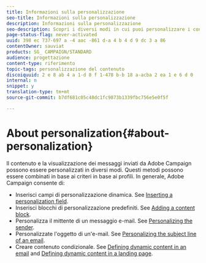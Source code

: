```yaml
---
title: Informazioni sulla personalizzazione
seo-title: Informazioni sulla personalizzazione
description: Informazioni sulla personalizzazione
seo-description: Scopri i diversi modi in cui puoi personalizzare i contenuti in Adobe Campaign.
page-status-flag: never-activated
uuid: 398 ec 737-697 a -4 aac -861 d-a 4 b 4 d 9 dc 3 a 86
contentOwner: sauviat
products: SG_ CAMPAIGN/STANDARD
audience: progettazione
content-type: riferimento
topic-tags: personalizzazione del contenuto
discoiquuid: 2 e 8 ab 4 a 1-d 8 f 1-478 b-b 18 a-acba 2 ea 1 e 6 d 0
internal: n
snippet: y
translation-type: tm+mt
source-git-commit: b7df681c05c48dc1fc9873b1339fbc756e5e0f5f

---
```



# About personalization{#about-personalization}

Il contenuto e la visualizzazione dei messaggi inviati da Adobe Campaign possono essere personalizzati in diversi modi. Questi metodi possono essere combinati in base ai criteri in base ai profili. In generale, Adobe Campaign consente di:

* Inserisci campi di personalizzazione dinamica. See [Inserting a personalization field](../../designing/using/inserting-a-personalization-field.md).
* Inserisci blocchi di personalizzazione predefiniti. See [Adding a content block](../../designing/using/adding-a-content-block.md).
* Personalizza il mittente di un messaggio e-mail. See [Personalizing the sender](../../designing/using/personalizing-the-sender.md).
* Personalizzate l'oggetto di un'e-mail. See [Personalizing the subject line of an email](../../designing/using/personalizing-the-subject-line-of-an-email.md).
* Creare contenuto condizionale. See [Defining dynamic content in an email](../../designing/using/defining-dynamic-content-in-an-email.md) and [Defining dynamic content in a landing page](../../designing/using/defining-dynamic-content-in-a-landing-page.md).

